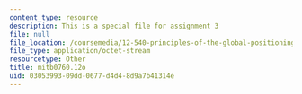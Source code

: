 ```yaml
---
content_type: resource
description: This is a special file for assignment 3
file: null
file_location: /coursemedia/12-540-principles-of-the-global-positioning-system-spring-2012/0305399309dd0677d4d48d9a7b41314e_mitb0760.12o
file_type: application/octet-stream
resourcetype: Other
title: mitb0760.12o
uid: 03053993-09dd-0677-d4d4-8d9a7b41314e
---
```

